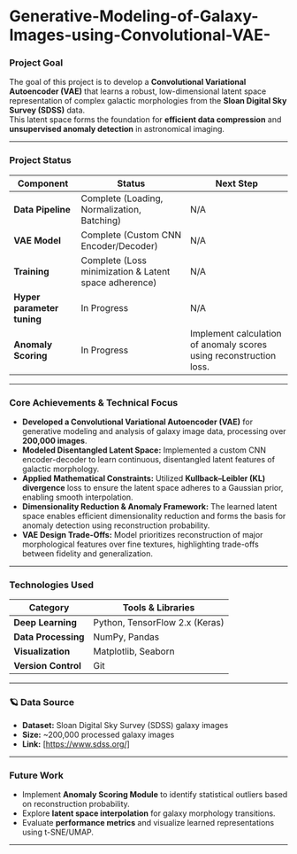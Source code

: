 # Generative-Modeling-of-Galaxy-Images-using-Convolutional-VAE-


###  Project Goal
The goal of this project is to develop a **Convolutional Variational Autoencoder (VAE)** that learns a robust, low-dimensional latent space representation of complex galactic morphologies from the **Sloan Digital Sky Survey (SDSS)** data.  
This latent space forms the foundation for **efficient data compression** and **unsupervised anomaly detection** in astronomical imaging.

---

### Project Status

| Component          | Status                                            | Next Step                                                                 |
|--------------------|---------------------------------------------------|---------------------------------------------------------------------------|
| **Data Pipeline**  |  Complete (Loading, Normalization, Batching)     | N/A                                                                       |
| **VAE Model**      |  Complete (Custom CNN Encoder/Decoder)           | N/A                                                                       |
| **Training**       |  Complete (Loss minimization & Latent space adherence) | N/A                                                                 |
| **Hyper parameter tuning**       | In Progress                        | N/A                                                                 |
| **Anomaly Scoring**|  In Progress                                     | Implement calculation of anomaly scores using reconstruction loss.        |

---

###  Core Achievements & Technical Focus

- **Developed a Convolutional Variational Autoencoder (VAE)** for generative modeling and analysis of galaxy image data, processing over **200,000 images**.  
- **Modeled Disentangled Latent Space:** Implemented a custom CNN encoder-decoder to learn continuous, disentangled latent features of galactic morphology.  
- **Applied Mathematical Constraints:** Utilized **Kullback–Leibler (KL) divergence** loss to ensure the latent space adheres to a Gaussian prior, enabling smooth interpolation.  
- **Dimensionality Reduction & Anomaly Framework:** The learned latent space enables efficient dimensionality reduction and forms the basis for anomaly detection using reconstruction probability.  
- **VAE Design Trade-Offs:** Model prioritizes reconstruction of major morphological features over fine textures, highlighting trade-offs between fidelity and generalization.

---

###  Technologies Used

| Category | Tools & Libraries |
|-----------|-------------------|
| **Deep Learning** | Python, TensorFlow 2.x (Keras) |
| **Data Processing** | NumPy, Pandas |
| **Visualization** | Matplotlib, Seaborn |
| **Version Control** | Git |

---

### 🪐 Data Source

- **Dataset:** Sloan Digital Sky Survey (SDSS) galaxy images  
- **Size:** ~200,000 processed galaxy images  
- **Link:** [https://www.sdss.org/]  

---

###  Future Work

- Implement **Anomaly Scoring Module** to identify statistical outliers based on reconstruction probability.  
- Explore **latent space interpolation** for galaxy morphology transitions.  
- Evaluate **performance metrics** and visualize learned representations using t-SNE/UMAP.

---



